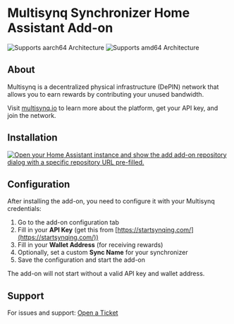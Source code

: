 # Multisynq Synchronizer Home Assistant Add-on

![Supports aarch64 Architecture][aarch64-shield]
![Supports amd64 Architecture][amd64-shield]

## About

Multisynq is a decentralized physical infrastructure (DePIN) network that allows you to earn rewards by contributing your unused bandwidth.

Visit [multisynq.io](https://multisynq.io) to learn more about the platform, get your API key, and join the network.

## Installation

[![Open your Home Assistant instance and show the add add-on repository dialog with a specific repository URL pre-filled.](https://my.home-assistant.io/badges/supervisor_add_addon_repository.svg)](https://my.home-assistant.io/redirect/supervisor_add_addon_repository/?repository_url=https%3A%2F%2Fgithub.com%2Fmultisynq%2Fsynchronizer-ha)

## Configuration

After installing the add-on, you need to configure it with your Multisynq credentials:

1. Go to the add-on configuration tab
2. Fill in your **API Key** (get this from [https://startsynqing.com/](https://startsynqing.com/))
3. Fill in your **Wallet Address** (for receiving rewards)
4. Optionally, set a custom **Sync Name** for your synchronizer
5. Save the configuration and start the add-on

The add-on will not start without a valid API key and wallet address.


## Support

For issues and support: [Open a Ticket](https://github.com/multisynq/synchronizer-ha/issues)

[aarch64-shield]: https://img.shields.io/badge/aarch64-yes-green.svg
[amd64-shield]: https://img.shields.io/badge/amd64-yes-green.svg

